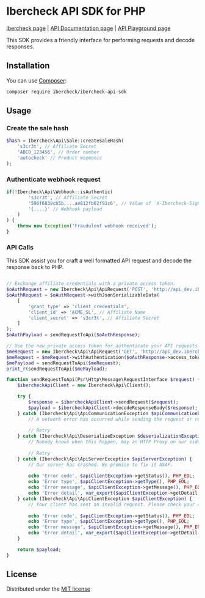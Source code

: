 # Ibercheck API SDK for PHP

[Ibercheck page](https://www.ibercheck.com) |
[API Documentation page](https://www.ibercheck.com/docs/api/) |
[API Playground page](https://www.ibercheck.com/docs/api/playground)

This SDK provides a friendly interface for performing requests and decode responses.


## Installation

You can use [Composer](https://getcomposer.org):

```bash
composer require ibercheck/ibercheck-api-sdk
```


## Usage

### Create the sale hash

```php
$hash = Ibercheck\Api\Sale::createSaleHash(
    's3cr3t', // Affiliate Secret
    'ABCD_123456', // Order number
    'autocheck' // Product mnemonic
);
```


### Authenticate webhook request

```php
if(!Ibercheck\Api\Webhook::isAuthentic(
        's3cr3t', // Affiliate Secret
        '596f6838cb5b....ae812fb62f91c6', // Value of `X-Ibercheck-Signature` header
        '{....}' // Webhook payload
    )
) {
    throw new Exception('Fraudulent webhook received'); 
}
```


### API Calls

This SDK assist you for craft a well formatted API request and decode the response back to PHP.

```php

// Exchange affiliate credentials with a private access token.
$oAuthRequest = new Ibercheck\Api\ApiRequest('POST', 'http://api_dev.ibercheck.net/oauth');
$oAuthRequest = $oAuthRequest->withJsonSerializableData(
    [
        'grant_type' => 'client_credentials',
        'client_id' => 'ACME_SL', // Affiliate Name
        'client_secret' => 's3cr3t', // Affiliate Secret
    ]
);
$oAuthPayload = sendRequestToApi($oAuthResponse);

// Use the new private access token for authenticate your API requests.
$meRequest = new Ibercheck\Api\ApiRequest('GET', 'http://api_dev.ibercheck.net/me');
$meRequest = $meRequest->withAuthentication($oAuthResponse->access_token);
$mePayload = sendRequestToApi($meRequest);
print_r(sendRequestToApi($mePayload);

function sendRequestToApi(Psr\Http\Message\RequestInterface $request) {
    $ibercheckApiClient = new Ibercheck\Api\Client();

    try {
        $response = $ibercheckApiClient->sendRequest($request);
        $payload = $ibercheckApiClient->decodeResponseBody($response);
    } catch (Ibercheck\Api\ApiCommunicationException $apiCommunicationException) {
        // A network error has occurred while sending the request or receiving the response.
    
        // Retry
    } catch (Ibercheck\Api\DeserializeException $deserializationException) {
        // Nobody knows when this happen, may an HTTP Proxy on our side or on your side started to return HTML responses with errors.
    
        // Retry
    } catch (Ibercheck\Api\ApiServerException $apiServerException) {
        // Our server has crashed. We promise to fix it ASAP.
    
        echo 'Error code', $apiClientException->getStatus(), PHP_EOL;
        echo 'Error type', $apiClientException->getType(), PHP_EOL;
        echo 'Error message', $apiClientException->getMessage(), PHP_EOL;
        echo 'Error detail', var_export($apiClientException->getDetail(), true), PHP_EOL;
    } catch (Ibercheck\Api\ApiClientException $apiClientException) {
        // Your client has sent an invalid request. Please check your code.
    
        echo 'Error code', $apiClientException->getStatus(), PHP_EOL;
        echo 'Error type', $apiClientException->getType(), PHP_EOL;
        echo 'Error message', $apiClientException->getMessage(), PHP_EOL;
        echo 'Error detail', var_export($apiClientException->getDetail(), true), PHP_EOL;
    }

    return $payload;
}
```


## License

Distributed under the [MIT license](LICENSE)
